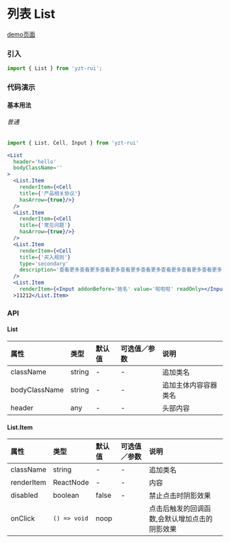 # 列表 List

[demo页面](https://yyb323.com/yui.mobile/#/list)

### 引入

```js
import { List } from 'yzt-rui';
```

### 代码演示

#### 基本用法

###### 普通
```jsx
import { List, Cell, Input } from 'yzt-rui'

<List
  header='hello'
  bodyClassName=''
>
  <List.Item
    renderItem={<Cell
    title={'产品相关协议'}
    hasArrow={true}/>}
  />
  <List.Item
    renderItem={<Cell
    title={'常见问题'}
    hasArrow={true}/>}
  />
  <List.Item
    renderItem={<Cell
    title={'买入规则'}
    type='secondary'
    description='查看更多查看更多查看更多查看更多查看更多查看更多查看更多查看更多'/>}
  />
  <List.Item
    renderItem={<Input addonBefore='姓名' value='啦啦啦' readOnly></Input>}
  >11212</List.Item>
```

### API

#### List

| 属性 | 类型 | 默认值 | 可选值／参数 | 说明 |
| :--- | :--- | :--- | :--- | :--- |
| className | string | - | - | 追加类名 |
| bodyClassName | string | - | - | 追加主体内容容器类名 |
| header | any | - | - | 头部内容 |



#### List.Item

| 属性 | 类型 | 默认值 | 可选值／参数 | 说明 |
| :--- | :--- | :--- | :--- | :--- |
| className | string | - | - | 追加类名 |
| renderItem | ReactNode | - | - | 内容 |
| disabled | boolean | false | - | 禁止点击时阴影效果 |
| onClick | <code>() => void</code> | noop | | 点击后触发的回调函数,会默认增加点击的阴影效果 |

